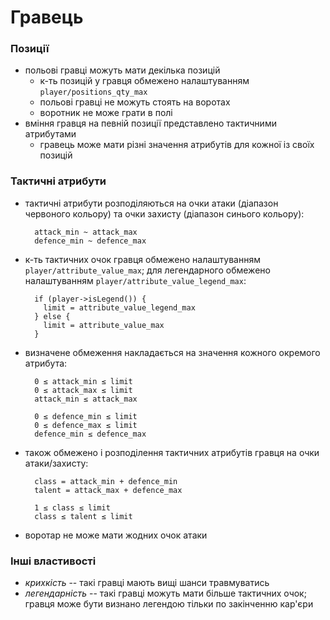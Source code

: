 
# Гравець


### Позиції
* польові гравці можуть мати декілька позицій
  * к-ть позицій у гравця обмежено налаштуванням `player/positions_qty_max`
  * польові гравці не можуть стоять на воротах
  * воротник не може грати в полі
* вміння гравця на певній позиції представлено тактичними атрибутами
  * гравець може мати різні значення атрибутів для кожної із своїх позицій


### Тактичні атрибути
* тактичні атрибути розподіляються на очки атаки (діапазон червоного кольору) та очки захисту (діапазон синього кольору):
  ```
    attack_min ~ attack_max
    defence_min ~ defence_max
  ```
* к-ть тактичних очок гравця обмежено налаштуванням `player/attribute_value_max`; для легендарного обмежено налаштуванням `player/attribute_value_legend_max`:
  ```
    if (player->isLegend()) {
      limit = attribute_value_legend_max
    } else {
      limit = attribute_value_max
    }
  ```
* визначене обмеження накладається на значення кожного окремого атрибута:
  ```
    0 ≤ attack_min ≤ limit
    0 ≤ attack_max ≤ limit
    attack_min ≤ attack_max

    0 ≤ defence_min ≤ limit
    0 ≤ defence_max ≤ limit
    defence_min ≤ defence_max
  ```
* також обмежено і розподілення тактичних атрибутів гравця на очки атаки/захисту:
  ```
    class = attack_min + defence_min
    talent = attack_max + defence_max

    1 ≤ class ≤ limit
    class ≤ talent ≤ limit
  ```
* воротар не може мати жодних очок атаки


### Інші властивості
* _крихкість_ -- такі гравці мають вищі шанси травмуватись
* _легендарність_ -- такі гравці можуть мати більше тактичних очок; гравця може бути визнано легендою тільки по закінченню кар'єри

